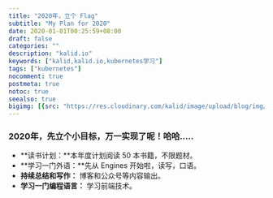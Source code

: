 ```yaml
---
title: "2020年，立个 Flag"
subtitle: "My Plan for 2020"
date: 2020-01-01T00:25:59+08:00
draft: false
categories: ""
description: "kalid.io"
keywords: ["kalid,kalid.io,kubernetes学习"]
tags: ["kubernetes"]
nocomment: true
postmeta: true
notoc: true
seealso: true
bigimg: [{src: "https://res.cloudinary.com/kalid/image/upload/blog/img/banner3.jpg"}]
---
```


### 2020年，先立个小目标，万一实现了呢！哈哈.....

- **读书计划：**本年度计划阅读 50 本书籍，不限题材。
- **学习一门外语：**先从 Engines 开始啦，读写，口语。
- **持续总结和写作：** 博客和公众号等内容输出。
- **学习一门编程语言：** 学习前端技术。


